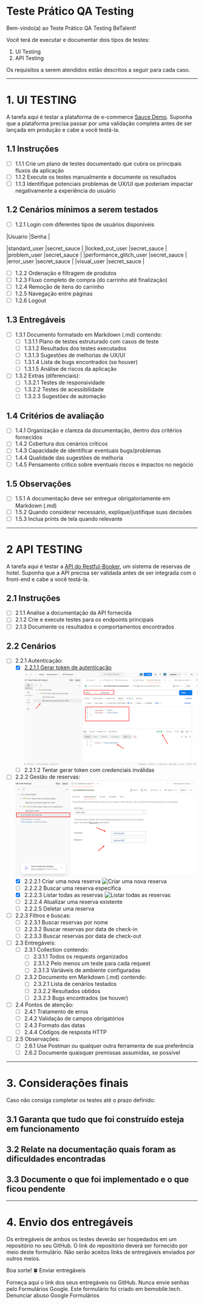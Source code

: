
# Teste Prático QA Testing

Bem-vindo(a) ao Teste Prático QA Testing BeTalent!

Você terá de executar e documentar dois tipos de testes:

1. UI Testing
2. API Testing

Os requisitos a serem atendidos estão descritos a seguir para cada caso.

---------------------------------

# 1. UI TESTING

A tarefa aqui é testar a plataforma de e-commerce [Sauce Demo](https://www.saucedemo.com). Suponha que a plataforma precisa passar por uma validação completa antes de ser lançada em produção e cabe a você testá-la.

## 1.1 Instruções

- [ ] 1.1.1 Crie um plano de testes documentado que cubra os principais fluxos da aplicação
- [ ] 1.1.2 Execute os testes manualmente e documente os resultados
- [ ] 1.1.3 Identifique potenciais problemas de UX/UI que poderiam impactar negativamente a experiência do usuário

## 1.2 Cenários mínimos a serem testados

- [ ] 1.2.1 Login com diferentes tipos de usuários disponíveis

 |Usuario                   |Senha          |

 |standard_user             |secret_sauce   |
 |locked_out_user           |secret_sauce   |
 |problem_user              |secret_sauce   |
 |performance_glitch_user   |secret_sauce   |
 |error_user                |secret_sauce   |
 |visual_user               |secret_sauce   |

- [ ] 1.2.2 Ordenação e filtragem de produtos
- [ ] 1.2.3 Fluxo completo de compra (do carrinho até finalização)
- [ ] 1.2.4 Remoção de itens do carrinho
- [ ] 1.2.5 Navegação entre páginas
- [ ] 1.2.6 Logout

## 1.3 Entregáveis

- [ ] 1.3.1 Documento formatado em Markdown (.md) contendo:
  - [ ] 1.3.1.1 Plano de testes estruturado com casos de teste
  - [ ] 1.3.1.2 Resultados dos testes executados
  - [ ] 1.3.1.3 Sugestões de melhorias de UX/UI
  - [ ] 1.3.1.4 Lista de bugs encontrados (se houver)
  - [ ] 1.3.1.5 Análise de riscos da aplicação

- [ ] 1.3.2 Extras (diferenciais):
  - [ ] 1.3.2.1 Testes de responsividade
  - [ ] 1.3.2.2 Testes de acessibilidade
  - [ ] 1.3.2.3 Sugestões de automação

## 1.4 Critérios de avaliação

- [ ] 1.4.1 Organização e clareza da documentação, dentro dos critérios fornecidos
- [ ] 1.4.2 Cobertura dos cenários críticos
- [ ] 1.4.3 Capacidade de identificar eventuais bugs/problemas
- [ ] 1.4.4 Qualidade das sugestões de melhoria
- [ ] 1.4.5 Pensamento crítico sobre eventuais riscos e impactos no negócio

## 1.5 Observações

- [ ] 1.5.1 A documentação deve ser entregue obrigatoriamente em Markdown (.md)
- [ ] 1.5.2 Quando considerar necessário, explique/justifique suas decisões
- [ ] 1.5.3 Inclua prints de tela quando relevante

---------------------------------

# 2 API TESTING

A tarefa aqui é testar a [API do Restful-Booker](https://restful-booker.herokuapp.com), um sistema de reservas de hotel. Suponha que a API precisa ser validada antes de ser integrada com o front-end e cabe a você testá-la.

## 2.1 Instruções

- [ ] 2.1.1 Analise a documentação da API fornecida
- [ ] 2.1.2 Crie e execute testes para os endpoints principais
- [ ] 2.1.3 Documente os resultados e comportamentos encontrados

## 2.2 Cenários

- [ ] 2.2.1 Autenticação:
  - [X] [2.2.1.1 Gerar token de autenticação](/JSON/2-2%20cenarios/2.2.1.1%20Gerar%20token%20de%20autenticação%20via%20Json.json)
  ![2.2.1.1 Gerar token de autenticação](/IMAGEM/2-2%20%20cenarios/2.2.1.1%20Gerar%20token%20de%20autenticação.png)
  - [ ] 2.2.1.2 Tentar gerar token com credenciais inválidas

- [ ] 2.2.2 Gestão de reservas:
  ![Autorização](/IMAGEM/2-2%20%20cenarios/2.2.2%20Gestão%20de%20reservas/Autorização.png)
  - [X] 2.2.2.1 Criar uma nova reserva
  ![Criar uma nova reserva](/IMAGEM/2-2%20%20cenarios/2.2.2%20Gestão%20de%20reservas/2.2.2.1%20Criar%20uma%20nova%20reserva.png)
  - [ ] 2.2.2.2 Buscar uma reserva específica
  - [X] 2.2.2.3 Listar todas as reservas
  ![Listar todas as reservas](/IMAGEM/2-2%20%20cenarios/2.2.2%20Gestão%20de%20reservas/2.2.2.3%20Listar%20todas%20as%20reservas.gif)
  - [ ] 2.2.2.4 Atualizar uma reserva existente
  - [ ] 2.2.2.5 Deletar uma reserva

- [ ] 2.2.3 Filtros e buscas:
  - [ ] 2.2.3.1 Buscar reservas por nome
  - [ ] 2.2.3.2 Buscar reservas por data de check-in
  - [ ] 2.2.3.3 Buscar reservas por data de check-out

- [ ] 2.3 Entregáveis:
  - [ ] 2.3.1 Collection contendo:
    - [ ] 2.3.1.1 Todos os requests organizados
    - [ ] 2.3.1.2 Pelo menos um teste para cada request
    - [ ] 2.3.1.3 Variáveis de ambiente configuradas
  - [ ] 2.3.2 Documento em Markdown (.md) contendo:
    - [ ] 2.3.2.1 Lista de cenários testados
    - [ ] 2.3.2.2 Resultados obtidos
    - [ ] 2.3.2.3 Bugs encontrados (se houver)

- [ ] 2.4 Pontos de atenção:
  - [ ] 2.4.1 Tratamento de erros
  - [ ] 2.4.2 Validação de campos obrigatórios
  - [ ] 2.4.3 Formato das datas
  - [ ] 2.4.4 Códigos de resposta HTTP

- [ ] 2.5 Observações:
  - [ ] 2.6.1 Use Postman ou qualquer outra ferramenta de sua preferência
  - [ ] 2.6.2 Documente quaisquer premissas assumidas, se possível

---------------------------------

# 3. Considerações finais

Caso não consiga completar os testes até o prazo definido:

## 3.1 Garanta que tudo que foi construído esteja em funcionamento

## 3.2 Relate na documentação quais foram as dificuldades encontradas

## 3.3 Documente o que foi implementado e o que ficou pendente

---------------------------------

# 4. Envio dos entregáveis

Os entregáveis de ambos os testes deverão ser hospedados em um repositório no seu GitHub. O link do repositório deverá ser fornecido por meio deste formulário. Não serão aceitos links de entregáveis enviados por outros meios.

Boa sorte! 🍀
Enviar entregáveis

Forneça aqui o link dos seus entregáveis no GitHub.
Nunca envie senhas pelo Formulários Google.
Este formulário foi criado em bemobile.tech. Denunciar abuso
Google Formulários
